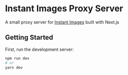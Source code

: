 # Instant Images Proxy Server

A small proxy server for [Instant Images](https://github.com/dcooney/instant-images) built with Next.js

## Getting Started

First, run the development server:

```bash
npm run dev
# or
yarn dev
```

